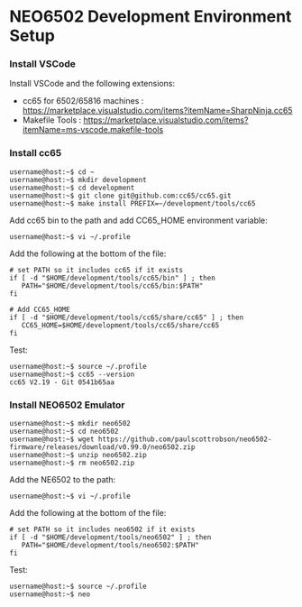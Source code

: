 # NEO6502 Development Environment Setup

### Install VSCode

Install VSCode and the following extensions:

- cc65 for 6502/65816 machines : https://marketplace.visualstudio.com/items?itemName=SharpNinja.cc65
- Makefile Tools : https://marketplace.visualstudio.com/items?itemName=ms-vscode.makefile-tools


### Install cc65

```
username@host:~$ cd ~
username@host:~$ mkdir development
username@host:~$ cd development
username@host:~$ git clone git@github.com:cc65/cc65.git
username@host:~$ make install PREFIX=~/development/tools/cc65
```

Add cc65 bin to the path and add CC65_HOME environment variable:

```
username@host:~$ vi ~/.profile
```

Add the following at the bottom of the file:

```
# set PATH so it includes cc65 if it exists
if [ -d "$HOME/development/tools/cc65/bin" ] ; then
   PATH="$HOME/development/tools/cc65/bin:$PATH"
fi

# Add CC65_HOME
if [ -d "$HOME/development/tools/cc65/share/cc65" ] ; then
   CC65_HOME=$HOME/development/tools/cc65/share/cc65
fi
```

Test:

```
username@host:~$ source ~/.profile
username@host:~$ cc65 --version
cc65 V2.19 - Git 0541b65aa
```

### Install NEO6502 Emulator

```
username@host:~$ mkdir neo6502
username@host:~$ cd neo6502
username@host:~$ wget https://github.com/paulscottrobson/neo6502-firmware/releases/download/v0.99.0/neo6502.zip
username@host:~$ unzip neo6502.zip
username@host:~$ rm neo6502.zip
```

Add the NE6502 to the path:

```
username@host:~$ vi ~/.profile
```

Add the following at the bottom of the file:

```
# set PATH so it includes neo6502 if it exists
if [ -d "$HOME/development/tools/neo6502" ] ; then
   PATH="$HOME/development/tools/neo6502:$PATH"
fi
```

Test:

```
username@host:~$ source ~/.profile
username@host:~$ neo
```